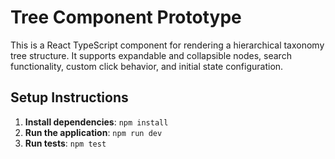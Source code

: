 # Tree Component Prototype 
This is a React TypeScript component for rendering a hierarchical taxonomy tree structure. It supports expandable and collapsible nodes, search functionality, custom click behavior, and initial state configuration.
## Setup Instructions
1. **Install dependencies**: `npm install`
2. **Run the application**: `npm run dev`
3. **Run tests**: `npm test`